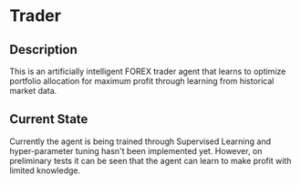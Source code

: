 # Trader

## Description
This is an artificially intelligent FOREX trader agent that learns to optimize portfolio allocation for maximum profit through learning from historical market data.

## Current State
Currently the agent is being trained through Supervised Learning and hyper-parameter tuning hasn't been implemented yet. However, on preliminary tests it can be seen that the agent can learn to make profit with limited knowledge.
